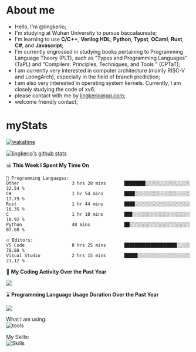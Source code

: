 # About me

- Hello, I'm @lingkerio; 
- I'm studying at Wuhan University to pursue baccalaureate;
- I'm learning to use **C/C++**, **Verilog HDL**, **Python**, **Typst**, **OCaml**, **Rust**, **C#**, and **Javascript**;
- I'm currently engrossed in studying books pertaining to Programming Language Theory (PLT), such as "Types and Programming Languages" (TaPL) and "Compilers: Principles, Techniques, and Tools " (CPTaT);
- I am currently very interested in computer architecture (mainly RISC-V and LoongArch), especially in the field of branch prediction;
- I am also very interested in operating system kernels. Currently, I am closely studying the code of xv6;
- please contact with me by lingkerio@qq.com;
- welcome friendly contact;


# myStats
[![wakatime](https://wakatime.com/badge/user/91f23013-72dc-47fa-9246-c7f1d9e4561b.svg)](https://wakatime.com/@91f23013-72dc-47fa-9246-c7f1d9e4561b)

[![lingkerio's github stats](https://github-readme-stats-sigma-five.vercel.app/api?username=lingkerio&count_private=true&show_icons=true&theme=gruvbox "![lingkerio's github stats")](https://github.com/anuraghazra/github-readme-stats)

<!--START_SECTION:waka-->
📊 **This Week I Spent My Time On** 

```text
💬 Programming Languages: 
Other                    3 hrs 28 mins       ████████░░░░░░░░░░░░░░░░░   32.54 % 
C#                       1 hr 54 mins        ████░░░░░░░░░░░░░░░░░░░░░   17.79 % 
Rust                     1 hr 44 mins        ████░░░░░░░░░░░░░░░░░░░░░   16.35 % 
C                        1 hr 10 mins        ███░░░░░░░░░░░░░░░░░░░░░░   10.92 % 
Python                   48 mins             ██░░░░░░░░░░░░░░░░░░░░░░░   07.60 % 

🔥 Editors: 
VS Code                  8 hrs 25 mins       ████████████████████░░░░░   78.88 % 
Visual Studio            2 hrs 15 mins       █████░░░░░░░░░░░░░░░░░░░░   21.12 % 
```


<!--END_SECTION:waka-->

📅 **My Coding Activity Over the Past Year**

<a href="https://wakatime.com"><img src="https://wakatime.com/share/@lingkerio/9d8c2ccb-422f-4031-86b5-c947c7b728ba.png" /></a>

⌛ **Programming Language Usage Duration Over the Past Year**

<a href="https://wakatime.com"><img src="https://wakatime.com/share/@lingkerio/b4268c3a-49e5-469e-b094-8e53392cb864.png" /></a>

What I am using:  
![tools](https://skillicons.dev/icons?i=discord,twitter,linkedin,gitlab,git,github,neovim,vim,stackoverflow,visualstudio,vscode,pycharm,arch,debian,ubuntu)  


My Skills:  
![Skills](https://skillicons.dev/icons?i=linux,windows,c,cpp,ocaml,rust,py,cs,js)  
